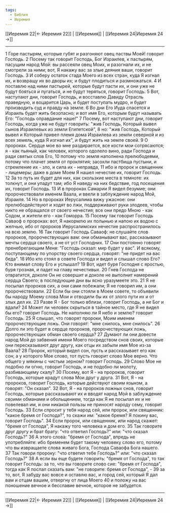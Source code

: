```yaml
---
tags:
  - Библия
  - Иеремия
---
```

[[Иеремия 22|← Иеремия 22]] | [[Иеремия]] | [[Иеремия 24|Иеремия 24 →]]

---
1 Горе пастырям, которые губят и разгоняют овец паствы Моей! говорит Господь.
2 Посему так говорит Господь, Бог Израилев, к пастырям, пасущим народ Мой: вы рассеяли овец Моих, и разогнали их, и не смотрели за ними; вот, Я накажу вас за злые деяния ваши, говорит Господь.
3 И соберу остаток стада Моего из всех стран, куда Я изгнал их, и возвращу их во дворы их; и будут плодиться и размножаться.
4 И поставлю над ними пастырей, которые будут пасти их, и они уже не будут бояться и пугаться, и не будут теряться, говорит Господь.
5 Вот, наступают дни, говорит Господь, и восставлю Давиду Отрасль праведную, и воцарится Царь, и будет поступать мудро, и будет производить суд и правду на земле.
6 Во дни Его Иуда спасется и Израиль будет жить безопасно; и вот имя Его, которым будут называть Его: "Господь оправдание наше!"
7 Посему, вот наступают дни, говорит Господь, когда уже не будут говорить: "жив Господь, Который вывел сынов Израилевых из земли Египетской",
8 но: "жив Господь, Который вывел и Который привел племя дома Израилева из земли северной и из всех земель, куда Я изгнал их", и будут жить на земле своей.
9 О пророках. Сердце мое во мне раздирается, все кости мои сотрясаются; я - как пьяный, как человек, которого одолело вино, ради Господа и ради святых слов Его,
10 потому что земля наполнена прелюбодеями, потому что плачет земля от проклятия; засохли пастбища пустыни, и стремление их - зло, и сила их - неправда,
11 ибо и пророк и священник - лицемеры; даже в доме Моем Я нашел нечестие их, говорит Господь.
12 За то путь их будет для них, как скользкие места в темноте: их толкнут, и они упадут там; ибо Я наведу на них бедствие, год посещения их, говорит Господь.
13 И в пророках Самарии Я видел безумие; они пророчествовали именем Ваала, и ввели в заблуждение народ Мой, Израиля.
14 Но в пророках Иерусалима вижу ужасное: они прелюбодействуют и ходят во лжи, поддерживают руки злодеев, чтобы никто не обращался от своего нечестия; все они предо Мною - как Содом, и жители его - как Гоморра.
15 Посему так говорит Господь Саваоф о пророках: вот, Я накормлю их полынью и напою их водою с желчью, ибо от пророков Иерусалимских нечестие распространилось на всю землю.
16 Так говорит Господь Саваоф: не слушайте слов пророков, пророчествующих вам: они обманывают вас, рассказывают мечты сердца своего, а не от уст Господних.
17 Они постоянно говорят пренебрегающим Меня: "Господь сказал: мир будет у вас". И всякому, поступающему по упорству своего сердца, говорят: "не придет на вас беда".
18 Ибо кто стоял в совете Господа и видел и слышал слово Его? Кто внимал слову Его и услышал?
19 Вот, идет буря Господня с яростью, буря грозная, и падет на главу нечестивых.
20 Гнев Господа не отвратится, доколе Он не совершит и доколе не выполнит намерений сердца Своего; в последующие дни вы ясно уразумеете это.
21 Я не посылал пророков сих, а они сами побежали; Я не говорил им, а они пророчествовали.
22 Если бы они стояли в Моем совете, то объявили бы народу Моему слова Мои и отводили бы их от злого пути их и от злых дел их.
23 Разве Я - Бог только вблизи, говорит Господь, а не Бог и вдали?
24 Может ли человек скрыться в тайное место, где Я не видел бы его? говорит Господь. Не наполняю ли Я небо и землю? говорит Господь.
25 Я слышал, что говорят пророки, Моим именем пророчествующие ложь. Они говорят: "мне снилось, мне снилось".
26 Долго ли это будет в сердце пророков, пророчествующих ложь, пророчествующих обман своего сердца?
27 Думают ли они довести народ Мой до забвения имени Моего посредством снов своих, которые они пересказывают друг другу, как отцы их забыли имя Мое из-за Ваала?
28 Пророк, который видел сон, пусть и рассказывает его как сон; а у которого Мое слово, тот пусть говорит слово Мое верно. Что общего у мякины с чистым зерном? говорит Господь.
29 Слово Мое не подобно ли огню, говорит Господь, и не подобно ли молоту, разбивающему скалу?
30 Посему, вот Я - на пророков, говорит Господь, которые крадут слова Мои друг у друга.
31 Вот, Я - на пророков, говорит Господь, которые действуют своим языком, а говорят: "Он сказал".
32 Вот, Я - на пророков ложных снов, говорит Господь, которые рассказывают их и вводят народ Мой в заблуждение своими обманами и обольщением, тогда как Я не посылал их и не повелевал им, и они никакой пользы не приносят народу сему, говорит Господь.
33 Если спросит у тебя народ сей, или пророк, или священник: "какое бремя от Господа?", то скажи им: "какое бремя? Я покину вас, говорит Господь".
34 Если пророк, или священник, или народ скажет: "бремя от Господа", Я накажу того человека и дом его.
35 Так говорите друг другу и брат брату: "что ответил Господь?" или: "что сказал Господь?"
36 А этого слова: "бремя от Господа", впредь не употребляйте: ибо бременем будет такому человеку слово его, потому что вы извращаете слова живаго Бога, Господа Саваофа Бога нашего.
37 Так говори пророку: "что ответил тебе Господь?" или: "что сказал Господь?"
38 А если вы еще будете говорить: "бремя от Господа", то так говорит Господь: за то, что вы говорите слово сие: "бремя от Господа", тогда как Я послал сказать вам: "не говорите: бремя от Господа", -
39 за то, вот, Я забуду вас вовсе и оставлю вас, и город сей, который Я дал вам и отцам вашим, отвергну от лица Моего
40 и положу на вас поношение вечное и бесславие вечное, которое не забудется.

---
[[Иеремия 22|← Иеремия 22]] | [[Иеремия]] | [[Иеремия 24|Иеремия 24 →]]